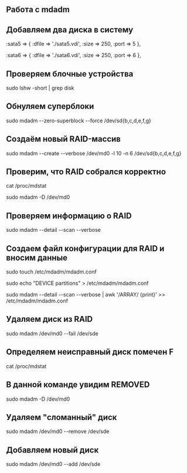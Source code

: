 ## Работа с mdadm
## Добавляем два диска в систему
:sata5 => {
:dfile => './sata5.vdi',
:size => 250,
:port => 5
},

:sata6 => {
:dfile => './sata6.vdi',
:size => 250,
:port => 6
},
## Проверяем блочные устройства
sudo lshw -short | grep disk
## Обнуляем суперблоки
sudo mdadm --zero-superblock --force /dev/sd{b,c,d,e,f,g}
## Создаём новый RAID-массив
sudo mdadm --create --verbose /dev/md0 -l 10 -n 6 /dev/sd{b,c,d,e,f,g}
## Проверим, что RAID собрался корректно
cat /proc/mdstat

sudo mdadm -D /dev/md0
## Проверяем информацию о RAID
sudo mdadm --detail --scan --verbose
## Создаем файл конфигурации для RAID и вносим данные
sudo touch /etc/mdadm/mdadm.conf

sudo echo "DEVICE partitions" > /etc/mdadm/mdadm.conf

sudo mdadm --detail --scan --verbose | awk '/ARRAY/ {print}' >> /etc/mdadm/mdadm.conf
## Удаляем диск из RAID
sudo mdadm /dev/md0 --fail /dev/sde
## Определяем неисправный диск помечен F
cat /proc/mdstat
## В данной команде увидим REMOVED
sudo mdadm -D /dev/md0
## Удаляем "сломанный" диск
sudo mdadm /dev/md0 --remove /dev/sde
## Добавляем новый диск
sudo mdadm /dev/md0 --add /dev/sde
